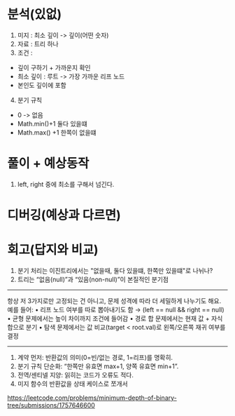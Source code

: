 # 분석(있없)

1. 미지 : 최소 깊이 -> 깊이(어떤 숫자)
2. 자료 : 트리 하나
3. 조건 :

- 깊이 구하기 + 가까운지 확인
- 최소 깊이 : 루트 -> 가장 가까운 리프 노드
- 본인도 깊이에 포함

4. 분기 규칙

- 0 -> 없음
- Math.min()+1 둘다 있을떄
- Math.max() +1 한쪽이 없을떄

# 풀이 + 예상동작

1. left, right 중에 최소를 구해서 넘긴다.

# 디버깅(예상과 다르면)

# 회고(답지와 비교)

1. 분기 처리는 이진트리에서는 "없을때, 둘다 있을떄, 한쪽만 있을떄"로 나뉘나?
2. 트리는 “없음(null)”과 “있음(non-null)”이 본질적인 분기점

---
항상 저 3가지로만 고정되는 건 아니고, 문제 성격에 따라 더 세밀하게 나누기도 해요. 예를 들어:
•	리프 노드 여부를 따로 뽑아내기도 함 → (left == null && right == null)
•	균형 문제에서는 높이 차이까지 조건에 들어감
•	경로 합 문제에서는 현재 값 + 자식 합으로 분기
•	탐색 문제에서는 값 비교(target < root.val)로 왼쪽/오른쪽 재귀 여부를 결정

---
1. 계약 먼저: 반환값의 의미(0=빈/없는 경로, 1=리프)를 명확히.
2. 분기 규칙 단순화: “한쪽만 유효면 max+1, 양쪽 유효면 min+1”.
3. 전역/센티넬 지양: 읽히는 코드가 오류도 적다.
4. 미지 함수의 반환값을 상태 케이스로 쪼개서

https://leetcode.com/problems/minimum-depth-of-binary-tree/submissions/1757646600